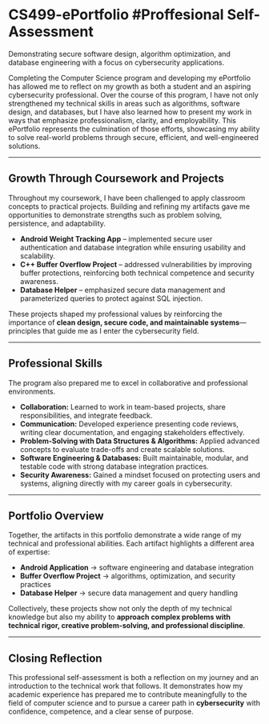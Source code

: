 # CS499-ePortfolio #Proffesional Self-Assessment
Demonstrating secure software design, algorithm optimization, and database engineering with a focus on cybersecurity applications.

Completing the Computer Science program and developing my ePortfolio has allowed me to reflect on my growth as both a student and an aspiring cybersecurity professional. Over the course of this program, I have not only strengthened my technical skills in areas such as algorithms, software design, and databases, but I have also learned how to present my work in ways that emphasize professionalism, clarity, and employability. This ePortfolio represents the culmination of those efforts, showcasing my ability to solve real-world problems through secure, efficient, and well-engineered solutions.

---

## Growth Through Coursework and Projects
Throughout my coursework, I have been challenged to apply classroom concepts to practical projects. Building and refining my artifacts gave me opportunities to demonstrate strengths such as problem solving, persistence, and adaptability. 

- **Android Weight Tracking App** – implemented secure user authentication and database integration while ensuring usability and scalability.  
- **C++ Buffer Overflow Project** – addressed vulnerabilities by improving buffer protections, reinforcing both technical competence and security awareness.  
- **Database Helper** – emphasized secure data management and parameterized queries to protect against SQL injection.  

These projects shaped my professional values by reinforcing the importance of **clean design, secure code, and maintainable systems**—principles that guide me as I enter the cybersecurity field.

---

## Professional Skills
The program also prepared me to excel in collaborative and professional environments.  
- **Collaboration:** Learned to work in team-based projects, share responsibilities, and integrate feedback.  
- **Communication:** Developed experience presenting code reviews, writing clear documentation, and engaging stakeholders effectively.  
- **Problem-Solving with Data Structures & Algorithms:** Applied advanced concepts to evaluate trade-offs and create scalable solutions.  
- **Software Engineering & Databases:** Built maintainable, modular, and testable code with strong database integration practices.  
- **Security Awareness:** Gained a mindset focused on protecting users and systems, aligning directly with my career goals in cybersecurity.  

---

## Portfolio Overview
Together, the artifacts in this portfolio demonstrate a wide range of my technical and professional abilities. Each artifact highlights a different area of expertise:

- **Android Application** → software engineering and database integration  
- **Buffer Overflow Project** → algorithms, optimization, and security practices  
- **Database Helper** → secure data management and query handling  

Collectively, these projects show not only the depth of my technical knowledge but also my ability to **approach complex problems with technical rigor, creative problem-solving, and professional discipline**.

---

## Closing Reflection
This professional self-assessment is both a reflection on my journey and an introduction to the technical work that follows. It demonstrates how my academic experience has prepared me to contribute meaningfully to the field of computer science and to pursue a career path in **cybersecurity** with confidence, competence, and a clear sense of purpose.
